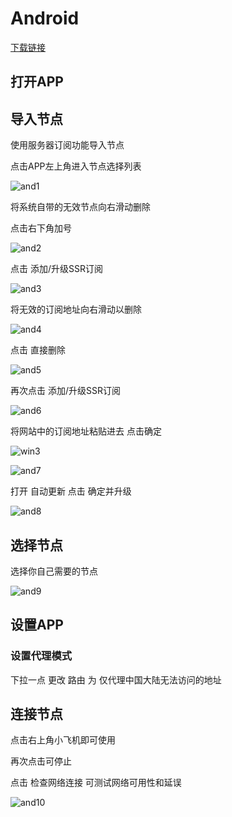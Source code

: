 # Android

[下载链接](http://shadowsocks-download.oss-cn-beijing.aliyuncs.com/ssr-android.apk)

## 打开APP

## 导入节点

使用服务器订阅功能导入节点

点击APP左上角进入节点选择列表

![and1](https://shadowsocks-tutorial.oss-cn-beijing.aliyuncs.com/and1.png)

将系统自带的无效节点向右滑动删除

点击右下角加号

![and2](https://shadowsocks-tutorial.oss-cn-beijing.aliyuncs.com/and2.png)

点击  添加/升级SSR订阅

![and3](https://shadowsocks-tutorial.oss-cn-beijing.aliyuncs.com/and3.png)

将无效的订阅地址向右滑动以删除

![and4](https://shadowsocks-tutorial.oss-cn-beijing.aliyuncs.com/and4.png)

点击  直接删除

![and5](https://shadowsocks-tutorial.oss-cn-beijing.aliyuncs.com/and5.png)

再次点击  添加/升级SSR订阅

![and6](https://shadowsocks-tutorial.oss-cn-beijing.aliyuncs.com/and6.png)

将网站中的订阅地址粘贴进去 点击确定

![win3](https://shadowsocks-tutorial.oss-cn-beijing.aliyuncs.com/win3.png)

![and7](https://shadowsocks-tutorial.oss-cn-beijing.aliyuncs.com/and7.png)

打开  自动更新   点击  确定并升级

![and8](https://shadowsocks-tutorial.oss-cn-beijing.aliyuncs.com/and8.png)

## 选择节点

选择你自己需要的节点

![and9](https://shadowsocks-tutorial.oss-cn-beijing.aliyuncs.com/and9.png)

## 设置APP

### 设置代理模式

下拉一点 更改  路由  为  仅代理中国大陆无法访问的地址

## 连接节点

点击右上角小飞机即可使用

再次点击可停止

点击  检查网络连接  可测试网络可用性和延误

![and10](https://shadowsocks-tutorial.oss-cn-beijing.aliyuncs.com/and10.png)
